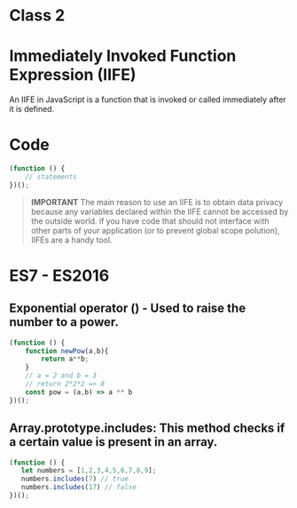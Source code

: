 # Class 2

# Immediately Invoked Function Expression (IIFE)

An IIFE in JavaScript is a function that is invoked or called immediately after it is defined.

# Code

```js
(function () {
    // statements
})();
```

> **IMPORTANT**
> The main reason to use an IIFE is to obtain data privacy because any variables declared within the IIFE cannot be accessed by the outside world.
> if you have code that should not interface with other parts of your application (or to prevent global scope polution), IIFEs are a handy tool.

# ES7 - ES2016

## Exponential operator () - Used to raise the number to a power.

```js
(function () {
    function newPow(a,b){
        return a**b;
    }
    // a = 2 and b = 3
    // return 2*2*2 => 8
    const pow = (a,b) => a ** b
})();
```

## Array.prototype.includes: This method checks if a certain value is present in an array.

```js
(function () {
   let numbers = [1,2,3,4,5,6,7,8,9];
   numbers.includes(7) // true
   numbers.includes(17) // false
})();
```

